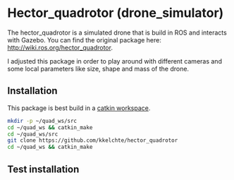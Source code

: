 # Hector_quadrotor (drone_simulator)

The hector_quadrotor is a simulated drone that is build in ROS and interacts with Gazebo. You can find the original package here: http://wiki.ros.org/hector_quadrotor.

I adjusted this package in order to play around with different cameras and some local parameters like size, shape and mass of the drone.

## Installation
This package is best build in a [catkin workspace](http://wiki.ros.org/catkin/Tutorials/create_a_workspace).
```bash
mkdir -p ~/quad_ws/src
cd ~/quad_ws && catkin_make
cd ~/quad_ws/src
git clone https://github.com/kkelchte/hector_quadrotor
cd ~/quad_ws && catkin_make
```

## Test installation


